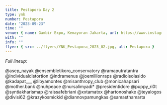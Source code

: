 ```yaml
---
title: Pestapora Day 2
type: ynk
number: Pestapora
date: "2023-09-23"
time: ""
venue: { name: Gambir Expo, Kemayoran Jakarta, url: https://www.instagram.com/pestapora }
with: ""
info: ""
flyer: { src: ../flyers/YNK_Pestapora_2023_02.jpg, alt: Pestapora }
---
```


_Full lineup:_

@asep_nayak
@ensembletikoro_conservatory @ramaputratantra
@individualdistortion
@indramenus @joemillionraps
@radioisolasido
@kadapat\_\_\_
@libyamontes
@misanthropy_club
@monicahapsari
@mother.bank
@nuhpeace
@nursalimyadi\*
@presidentidore
@puppy_ri0t
@syntiakharismap
@raissafebriani
@xxtamatxx
@hartonoshake
@teyalogos
@divisi62 @krazykosmickid
@diannovpamungkas
@samasthamarta
